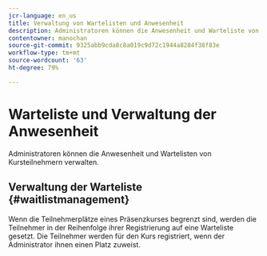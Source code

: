 ```yaml
---
jcr-language: en_us
title: Verwaltung von Wartelisten und Anwesenheit
description: Administratoren können die Anwesenheit und Warteliste von Kursen für Adobe Learning Manager-Teilnehmer verwalten.
contentowner: manochan
source-git-commit: 9325abb9cda8c8a019c9d72c1944a8284f38f83e
workflow-type: tm+mt
source-wordcount: '63'
ht-degree: 79%

---
```




# Warteliste und Verwaltung der Anwesenheit

Administratoren können die Anwesenheit und Wartelisten von Kursteilnehmern verwalten.

## Verwaltung der Warteliste {#waitlistmanagement}

Wenn die Teilnehmerplätze eines Präsenzkurses begrenzt sind, werden die Teilnehmer in der Reihenfolge ihrer Registrierung auf eine Warteliste gesetzt. Die Teilnehmer werden für den Kurs registriert, wenn der Administrator ihnen einen Platz zuweist.
